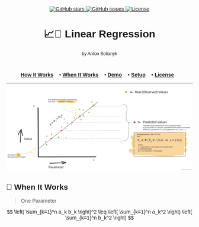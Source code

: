 <body style="font-family: Arial; margin-top: 32px">
<div align="center">
  <a href="https://github.com/antonio-backnotfront/linear-regression/stargazers">
    <img src="https://img.shields.io/github/stars/antonio-backnotfront/linear-regression?style=for-the-badge" alt="GitHub stars">
  </a>
  <a href="https://github.com/antonio-backnotfront/linear-regression/issues">
    <img src="https://img.shields.io/github/issues/antonio-backnotfront/linear-regression.svg?style=for-the-badge" alt="GitHub issues">
  </a>
  <a href="https://github.com/antonio-backnotfront/linear-regression/blob/main/LICENSE.txt">
    <img src="https://img.shields.io/github/license/antonio-backnotfront/linear-regression.svg?style=for-the-badge" alt="License">
  </a>
</div>

<h1 align="center" style="text-align: center">📈🤖 Linear Regression</h1>
<p align="center" style="text-align: center; font-size: 12px">by Anton Solianyk</p>


<br/>
<p align="center">
  <a href="#how-it-works" style="padding-right: 12px;"><strong>How It Works</strong></a> •
  <a href="#when-it-works" style="padding-right: 12px;"><strong>When It Works</strong></a> •
  <a href="#demo" style="padding-right: 12px;"><strong>Demo</strong></a> •
  <a href="#setup" style="padding-right: 12px;"><strong>Setup</strong></a> •
  <a href="#license" style="padding-right: 12px;"><strong>License</strong></a>
</p>

---

![img](.github/images/linear-regression-pic.png)

## 🧠 When It Works

> One Parameter

$$
\left( \sum_{k=1}^n a_k b_k \right)^2 \leq \left( \sum_{k=1}^n a_k^2 \right) \left( \sum_{k=1}^n b_k^2 \right)
$$
</body>